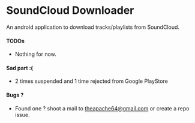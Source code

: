 # SoundCloud Downloader
An android application to download tracks/playlists from SoundCloud.

#### TODOs
- Nothing for now.

#### Sad part :(

- 2 times suspended and 1 time rejected from Google PlayStore

#### Bugs ?

- Found one ? shoot a mail to theapache64@gmail.com or create a repo issue.



